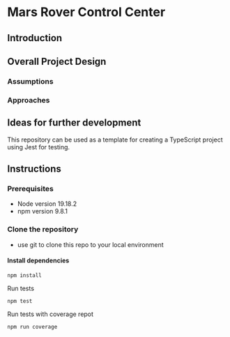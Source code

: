 # Mars Rover Control Center

## Introduction

## Overall Project Design

### Assumptions
### Approaches

## Ideas for further development

This repository can be used as a template for creating a TypeScript project using Jest for testing.

## Instructions
### Prerequisites
* Node version 19.18.2
* npm version 9.8.1
### Clone the repository

-   use git to clone this repo to your local environment
#### Install dependencies
```
npm install

```

Run tests

```
npm test

```

Run tests with coverage repot

```
npm run coverage

```